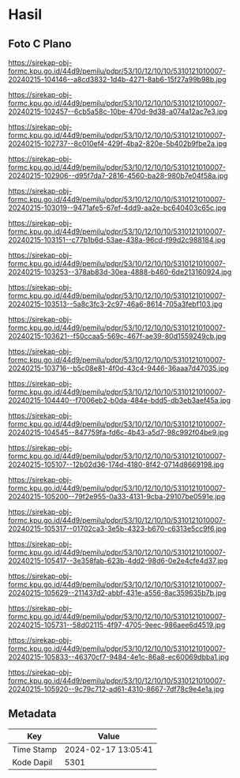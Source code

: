 # Hasil

## Foto C Plano

https://sirekap-obj-formc.kpu.go.id/44d9/pemilu/pdpr/53/10/12/10/10/5310121010007-20240215-104146--a8cd3832-1d4b-4271-8ab6-15f27a99b98b.jpg

https://sirekap-obj-formc.kpu.go.id/44d9/pemilu/pdpr/53/10/12/10/10/5310121010007-20240215-102457--6cb5a58c-10be-470d-9d38-a074a12ac7e3.jpg

https://sirekap-obj-formc.kpu.go.id/44d9/pemilu/pdpr/53/10/12/10/10/5310121010007-20240215-102737--8c010ef4-429f-4ba2-820e-5b402b9fbe2a.jpg

https://sirekap-obj-formc.kpu.go.id/44d9/pemilu/pdpr/53/10/12/10/10/5310121010007-20240215-102906--d95f7da7-2816-4560-ba28-980b7e04f58a.jpg

https://sirekap-obj-formc.kpu.go.id/44d9/pemilu/pdpr/53/10/12/10/10/5310121010007-20240215-103019--9471afe5-67ef-4dd9-aa2e-bc640403c65c.jpg

https://sirekap-obj-formc.kpu.go.id/44d9/pemilu/pdpr/53/10/12/10/10/5310121010007-20240215-103151--c77b1b6d-53ae-438a-96cd-f99d2c988184.jpg

https://sirekap-obj-formc.kpu.go.id/44d9/pemilu/pdpr/53/10/12/10/10/5310121010007-20240215-103253--378ab83d-30ea-4888-b460-6de213160924.jpg

https://sirekap-obj-formc.kpu.go.id/44d9/pemilu/pdpr/53/10/12/10/10/5310121010007-20240215-103513--5a8c3fc3-2c97-46a6-8614-705a3febf103.jpg

https://sirekap-obj-formc.kpu.go.id/44d9/pemilu/pdpr/53/10/12/10/10/5310121010007-20240215-103621--f50ccaa5-569c-467f-ae39-80d1559249cb.jpg

https://sirekap-obj-formc.kpu.go.id/44d9/pemilu/pdpr/53/10/12/10/10/5310121010007-20240215-103716--b5c08e81-4f0d-43c4-9446-36aaa7d47035.jpg

https://sirekap-obj-formc.kpu.go.id/44d9/pemilu/pdpr/53/10/12/10/10/5310121010007-20240215-104440--f7006eb2-b0da-484e-bdd5-db3eb3aef45a.jpg

https://sirekap-obj-formc.kpu.go.id/44d9/pemilu/pdpr/53/10/12/10/10/5310121010007-20240215-104545--847759fa-fd6c-4b43-a5d7-98c992f04be9.jpg

https://sirekap-obj-formc.kpu.go.id/44d9/pemilu/pdpr/53/10/12/10/10/5310121010007-20240215-105107--12b02d36-174d-4180-8f42-0714d8669198.jpg

https://sirekap-obj-formc.kpu.go.id/44d9/pemilu/pdpr/53/10/12/10/10/5310121010007-20240215-105200--79f2e955-0a33-4131-9cba-29107be0591e.jpg

https://sirekap-obj-formc.kpu.go.id/44d9/pemilu/pdpr/53/10/12/10/10/5310121010007-20240215-105317--01702ca3-3e5b-4323-b670-c6313e5cc9f6.jpg

https://sirekap-obj-formc.kpu.go.id/44d9/pemilu/pdpr/53/10/12/10/10/5310121010007-20240215-105417--3e358fab-623b-4dd2-98d6-0e2e4cfe4d37.jpg

https://sirekap-obj-formc.kpu.go.id/44d9/pemilu/pdpr/53/10/12/10/10/5310121010007-20240215-105629--211437d2-abbf-431e-a556-8ac359635b7b.jpg

https://sirekap-obj-formc.kpu.go.id/44d9/pemilu/pdpr/53/10/12/10/10/5310121010007-20240215-105731--58d02115-4f97-4705-9eec-986aee6d4519.jpg

https://sirekap-obj-formc.kpu.go.id/44d9/pemilu/pdpr/53/10/12/10/10/5310121010007-20240215-105833--46370cf7-9484-4e1c-86a8-ec60069dbba1.jpg

https://sirekap-obj-formc.kpu.go.id/44d9/pemilu/pdpr/53/10/12/10/10/5310121010007-20240215-105920--9c79c712-ad61-4310-8667-7df78c9e4e1a.jpg


## Metadata

| Key        | Value               |
| ---------- | ------------------- |
| Time Stamp | 2024-02-17 13:05:41 |
| Kode Dapil | 5301                |




